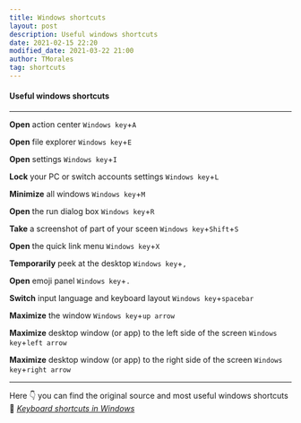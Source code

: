 ```yaml
---
title: Windows shortcuts
layout: post
description: Useful windows shortcuts
date: 2021-02-15 22:20
modified_date: 2021-03-22 21:00
author: TMorales
tag: shortcuts
---
```

#### Useful windows shortcuts
---
**Open** action center
`Windows key`+`A`

**Open** file explorer
`Windows key`+`E`

**Open** settings
`Windows key`+`I`

**Lock** your PC or switch accounts settings
`Windows key`+`L`

**Minimize** all windows
`Windows key`+`M`

**Open** the run dialog box
`Windows key`+`R`

**Take** a screenshot of part of your sceen
`Windows key`+`Shift`+`S`

**Open** the quick link menu
`Windows key`+`X`

**Temporarily** peek at the desktop
`Windows key`+`,`

**Open** emoji panel
`Windows key`+`.`

**Switch** input language and keyboard layout
`Windows key`+`spacebar`

**Maximize** the window
`Windows key`+`up arrow`

**Maximize** desktop window (or app) to the left side of the screen
`Windows key`+`left arrow`

**Maximize** desktop window (or app) to the right side of the screen
`Windows key`+`right arrow`

---
Here 👇 you can find the original source and most useful windows shortcuts\
🔗 <a href="https://support.microsoft.com/en-us/windows/keyboard-shortcuts-in-windows-dcc61a57-8ff0-cffe-9796-cb9706c75eec" target="_blank"><i>Keyboard shortcuts in Windows</i></a>